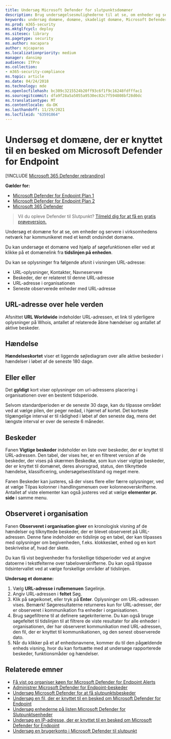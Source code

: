 ```yaml
---
title: Undersøg Microsoft Defender for slutpunktsdomæner
description: Brug undersøgelsesmulighederne til at se, om enheder og servere har kommunikeret med skadelige domæner.
keywords: undersøg domæne, domæne, skadeligt domæne, Microsoft Defender til slutpunkt, advarsel, URL
ms.prod: m365-security
ms.mktglfcycl: deploy
ms.sitesec: library
ms.pagetype: security
ms.author: macapara
author: mjcaparas
ms.localizationpriority: medium
manager: dansimp
audience: ITPro
ms.collection:
- m365-security-compliance
ms.topic: article
ms.date: 04/24/2018
ms.technology: mde
ms.openlocfilehash: bc309c3215524b20ff93c6f1f9c16248fdfffac1
ms.sourcegitcommit: dfa9f28a5a5055a9530ec82c7f594808bf28d0dc
ms.translationtype: MT
ms.contentlocale: da-DK
ms.lasthandoff: 11/29/2021
ms.locfileid: "63591864"
---
```

# <a name="investigate-a-domain-associated-with-a-microsoft-defender-for-endpoint-alert"></a>Undersøg et domæne, der er knyttet til en besked om Microsoft Defender for Endpoint

[!INCLUDE [Microsoft 365 Defender rebranding](../../includes/microsoft-defender.md)]


**Gælder for:**
- [Microsoft Defender for Endpoint Plan 1](https://go.microsoft.com/fwlink/p/?linkid=2154037)
- [Microsoft Defender for Endpoint Plan 2](https://go.microsoft.com/fwlink/p/?linkid=2154037)
- [Microsoft 365 Defender](https://go.microsoft.com/fwlink/?linkid=2118804)

> Vil du opleve Defender til Slutpunkt? [Tilmeld dig for at få en gratis prøveversion.](https://signup.microsoft.com/create-account/signup?products=7f379fee-c4f9-4278-b0a1-e4c8c2fcdf7e&ru=https://aka.ms/MDEp2OpenTrial?ocid=docs-wdatp-investigatedomain-abovefoldlink)

Undersøg et domæne for at se, om enheder og servere i virksomhedens netværk har kommunikeret med et kendt ondsindet domæne.

Du kan undersøge et domæne ved hjælp af søgefunktionen eller ved at klikke på et domænelink fra **tidslinjen på enheden**.

Du kan se oplysninger fra følgende afsnit i visningen URL-adresse:

- URL-oplysninger, Kontakter, Navneservere
- Beskeder, der er relateret til denne URL-adresse 
- URL-adresse i organisationen
- Seneste observerede enheder med URL-adresse

## <a name="url-worldwide"></a>URL-adresse over hele verden

Afsnittet **URL Worldwide** indeholder URL-adressen, et link til yderligere oplysninger på Whois, antallet af relaterede åbne hændelser og antallet af aktive beskeder.

## <a name="incident"></a>Hændelse

**Hændelseskortet** viser et liggende søjlediagram over alle aktive beskeder i hændelser i løbet af de seneste 180 dage.

## <a name="prevalence"></a>Eller eller

Det **gyldigt** kort viser oplysninger om url-adressens placering i organisationen over en bestemt tidsperiode.

Selvom standardperioden er de seneste 30 dage, kan du tilpasse området ved at vælge pilen, der peger nedad, i hjørnet af kortet. Det korteste tilgængelige interval er til rådighed i løbet af den seneste dag, mens det længste interval er over de seneste 6 måneder.

## <a name="alerts"></a>Beskeder

Fanen **Vigtige beskeder** indeholder en liste over beskeder, der er knyttet til URL-adressen. Den tabel, der vises her, er en filtreret version af de beskeder, der vises på skærmen Beskedkø, som kun viser vigtige beskeder, der er knyttet til domænet, deres alvorsgrad, status, den tilknyttede hændelse, klassificering, undersøgelsestilstand og meget mere.

Fanen Beskeder kan justeres, så der vises flere eller færre oplysninger, ved at vælge  Tilpas kolonner i handlingsmenuen over kolonneoverskrifterne. Antallet af viste elementer kan også justeres ved at vælge **elementer pr. side** i samme menu.

## <a name="observed-in-organization"></a>Observeret i organisation

Fanen **Observeret i organisation giver** en kronologisk visning af de hændelser og tilknyttede beskeder, der er blevet observeret på URL-adressen. Denne fane indeholder en tidslinje og en tabel, der kan tilpasses med oplysninger om begivenheden, f.eks. klokkeslæt, enhed og en kort beskrivelse af, hvad der skete. 

Du kan få vist begivenheder fra forskellige tidsperioder ved at angive datoerne i tekstfelterne over tabeloverskrifterne. Du kan også tilpasse tidsintervallet ved at vælge forskellige områder af tidslinjen.

**Undersøg et domæne:**

1. Vælg  **URL-adresse i rullemenuen** Søgelinje.
2. Angiv URL-adressen i **feltet** Søg.
3. Klik på søgeikonet, eller tryk på **Enter**. Oplysninger om URL-adressen vises. Bemærk! Søgeresultaterne returneres kun for URL-adresser, der er observeret i kommunikation fra enheder i organisationen.
4. Brug søgefiltrene til at definere søgekriterierne. Du kan også bruge søgefeltet til tidslinjen til at filtrere de viste resultater for alle enheder i organisationen, der har observeret kommunikation med URL-adressen, den fil, der er knyttet til kommunikationen, og den senest observerede dato.
5. Når du klikker på et af enhedsnavnene, kommer du til den pågældende enheds visning, hvor du kan fortsætte med at undersøge rapporterede beskeder, funktionsmåder og hændelser.

## <a name="related-topics"></a>Relaterede emner
- [Få vist og organiser køen for Microsoft Defender for Endpoint Alerts](alerts-queue.md)
- [Administrer Microsoft Defender for Endpoint-beskeder](manage-alerts.md)
- [Undersøg Microsoft Defender for at få slutpunktsbeskeder](investigate-alerts.md)
- [Undersøg en fil, der er knyttet til en besked om Microsoft Defender for Endpoint](investigate-files.md)
- [Undersøg enhederne på listen Microsoft Defender for Slutpunktsenheder](investigate-machines.md)
- [Undersøg en IP-adresse, der er knyttet til en besked om Microsoft Defender for Endpoint](investigate-ip.md)
- [Undersøg en brugerkonto i Microsoft Defender til slutpunkt](investigate-user.md)
